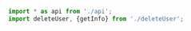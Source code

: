---
---
```javascript
  import * as api from './api';
  import deleteUser, {getInfo} from './deleteUser';
```
